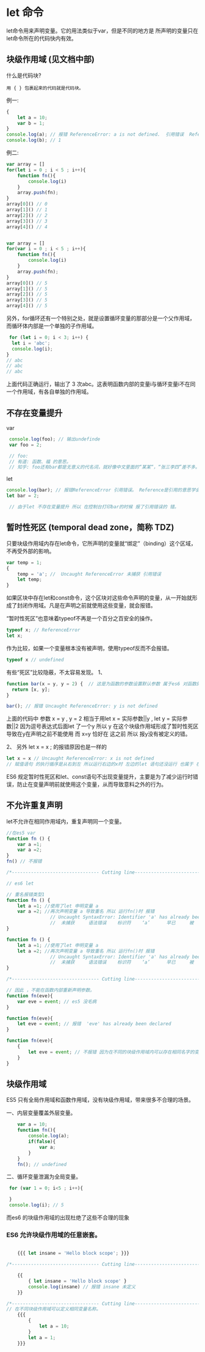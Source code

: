 # let 命令

let命令用来声明变量。它的用法类似于var，但是不同的地方是 所声明的变量只在let命令所在的代码快内有效。

## 块级作用域 (见文档中部)

什么是代码块?

    用 { } 包裹起来的代码就是代码块。


例一:
```js
{
    let a = 10;
    var b = 1;
}
console.log(a); // 报错 ReferenceError: a is not defined.  引用错误  Reference 及物动词 引用的意思 
console.log(b); // 1
```

例二:
```js
var array = []
for(let i = 0 ; i < 5 ; i++){
    function fn(){
        console.log(i)
    }
    array.push(fn);
}
array[0]() // 0
array[1]() // 1
array[2]() // 2
array[3]() // 3
array[4]() // 4


var array = []
for(var i = 0 ; i < 5 ; i++){
    function fn(){
        console.log(i)
    }
    array.push(fn);
}
array[0]() // 5
array[1]() // 5
array[2]() // 5
array[3]() // 5
array[4]() // 5
```

另外，for循环还有一个特别之处，就是设置循环变量的那部分是一个父作用域，而循环体内部是一个单独的子作用域。
```js
 for (let i = 0; i < 3; i++) {
  let i = 'abc';
  console.log(i);
}
// abc
// abc
// abc
```
上面代码正确运行，输出了 3 次abc。这表明函数内部的变量i与循环变量i不在同一个作用域，有各自单独的作用域。


## 不存在变量提升

var
```js
 console.log(foo); // 输出undefinde  
 var foo = 2;

 // foo: 
 // 有道: 函数、福 的意思。 
 // 知乎: foo还有bar都是无意义的代名词，就好像中文里面的“某某“，“张三李四”差不多。据说foo最早起源于汉字”福“。
```

let
```js
console.log(bar); // 报错ReferenceError 引用错误。 Reference是引用的意思学会了吧。
let bar = 2;

 // 由于let 不存在变量提升 所以 在控制台打印bar的时候 报了引用错误的 错。
```

## 暂时性死区 (temporal dead zone，简称 TDZ)

只要块级作用域内存在let命令，它所声明的变量就“绑定”（binding）这个区域，不再受外部的影响。
```js
var temp = 1;
{
    temp = 'a'; //  Uncaught ReferenceError 未捕获 引用错误
    let temp;
}

```
如果区块中存在let和const命令，这个区块对这些命令声明的变量，从一开始就形成了封闭作用域。凡是在声明之前就使用这些变量，就会报错。


“暂时性死区”也意味着typeof不再是一个百分之百安全的操作。
```js
typeof x; // ReferenceError
let x;
```
作为比较，如果一个变量根本没有被声明，使用typeof反而不会报错。
```js
typeof x // undefined
```

有些“死区”比较隐蔽，不太容易发现。
1、
```js
function bar(x = y, y = 2) {  // 这是为函数的参数设置默认参数 属于es6 对函数的扩展 后面会讲到它。
  return [x, y];
}

bar(); // 报错 Uncaught ReferenceError: y is not defined
```
上面的代码中 参数  x = y , y = 2 相当于用let x = 实际参数||y , let y = 实际参数||2 因为逗号表达式后面let 了一个y 所以 y 在这个块级作用域形成了暂时性死区导致在y在声明之前不能使用 而 x=y 恰好在 这之前 所以 报y没有被定义的错。 

2、
另外 let x = x ; 的报错原因也是一样的
```js
let x = x // Uncaught ReferenceError: x is not defined  
// 赋值语句 的执行循序是从右到左 所以运行右边的x时 左边的let 语句还没运行 也属于 在声明前使用 也就是在暂时性死区使用。
```
ES6 规定暂时性死区和let、const语句不出现变量提升，主要是为了减少运行时错误，防止在变量声明前就使用这个变量，从而导致意料之外的行为。


## 不允许重复声明

let不允许在相同作用域内，重复声明同一个变量。
```js
//在es5 var
function fn () {
    var a =1; 
    var a =2; 
}
fn() // 不报错

/*-------------------------------- Cutting line-------------------------------- */

// es6 let

// 重名报错类型1
function fn () {
    let a =1; //使用了let 申明变量 a
    var a =2; //再次声明变量 a 导致重名 所以 运行fn()时 报错  
                // Uncaught SyntaxError: Identifier 'a' has already been declared
                //  未捕获     语法错误    标识符    ‘a’      早已     被    声明
}

function fn () {
    let a =1; //使用了let 申明变量 a
    let a =2; //再次声明变量 a 导致重名 所以 运行fn()时 报错  
                // Uncaught SyntaxError: Identifier 'a' has already been declared
                //  未捕获     语法错误    标识符    ‘a’      早已     被    声明
}

/*-------------------------------- Cutting line-------------------------------- */

// 因此 ，不能在函数内部重新声明参数。
function fn(eve){
    var eve = event; // es5 没毛病
}

function fn(eve){
    let eve = event; // 报错  'eve' has already been declared
}

function fn(eve){
    {
        let eve = event; // 不报错 因为在不同的块级作用域内可以存在相同名字的变量
    }
}
```

## 块级作用域 

ES5 只有全局作用域和函数作用域，没有块级作用域，带来很多不合理的场景。

一、内层变量覆盖外层变量。
```js
    var a = 10;
    function fn(){
        console.log(a);
        if(false){
            var a;
        }
    }
    fn(); // undefined
```

二、循环变量泄漏为全局变量。
```js
 for (var 1 = 0; i<5 ; i++){

 }
 console.log(i); // 5
```
而es6 的块级作用域的出现杜绝了这些不合理的现象

### ES6 允许块级作用域的任意嵌套。
```js

    {{{ let insane = 'Hello block scope'; }}}

/*-------------------------------- Cutting line-------------------------------- */

    {{
        { let insane = 'Hello block scope' }
        console.log(insane) // 报错 insane 未定义
    }}

/*-------------------------------- Cutting line-------------------------------- */
// 在不同块级作用域可以定义相同变量名称。
    {{{
        {
            let a = 10;
        }
        let a = 1; 
    }}}

```






